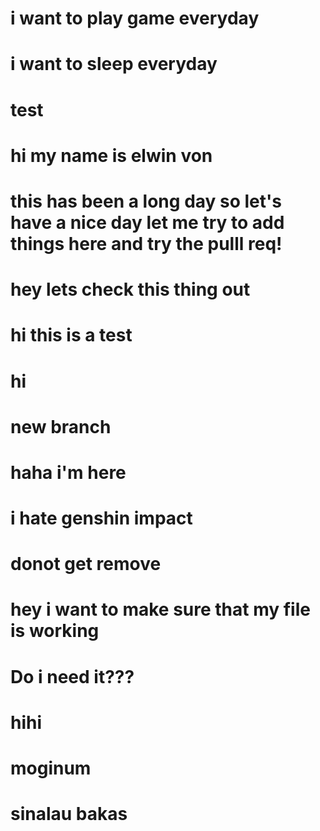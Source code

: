 # i want to play game everyday
# i want to sleep everyday

# test
# hi my name is elwin von
# this has been a long day so let's have a nice day let me try to add things here and try the pulll req!
# hey lets check this thing out
# hi this is a test
# hi
# new branch 
# haha i'm here
# i hate genshin impact
# donot get remove
# hey i want to make sure that my file is working
# Do i need it???
# hihi
# moginum
# sinalau bakas

